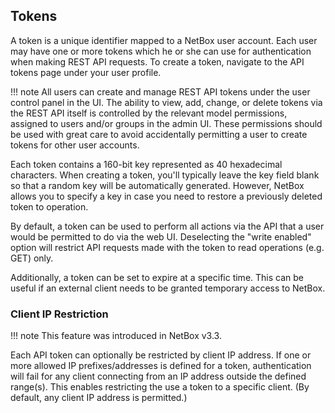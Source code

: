 ## Tokens

A token is a unique identifier mapped to a NetBox user account. Each user may have one or more tokens which he or she can use for authentication when making REST API requests. To create a token, navigate to the API tokens page under your user profile.

!!! note
    All users can create and manage REST API tokens under the user control panel in the UI. The ability to view, add, change, or delete tokens via the REST API itself is controlled by the relevant model permissions, assigned to users and/or groups in the admin UI. These permissions should be used with great care to avoid accidentally permitting a user to create tokens for other user accounts.

Each token contains a 160-bit key represented as 40 hexadecimal characters. When creating a token, you'll typically leave the key field blank so that a random key will be automatically generated. However, NetBox allows you to specify a key in case you need to restore a previously deleted token to operation.

By default, a token can be used to perform all actions via the API that a user would be permitted to do via the web UI. Deselecting the "write enabled" option will restrict API requests made with the token to read operations (e.g. GET) only.

Additionally, a token can be set to expire at a specific time. This can be useful if an external client needs to be granted temporary access to NetBox.

### Client IP Restriction

!!! note
    This feature was introduced in NetBox v3.3.

Each API token can optionally be restricted by client IP address. If one or more allowed IP prefixes/addresses is defined for a token, authentication will fail for any client connecting from an IP address outside the defined range(s). This enables restricting the use a token to a specific client. (By default, any client IP address is permitted.)
